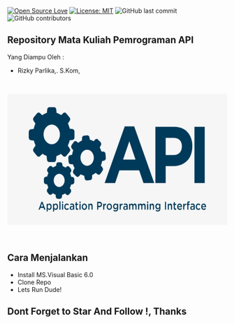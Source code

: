 [![Open Source Love](https://badges.frapsoft.com/os/v1/open-source.svg?style=flat)](https://github.com/ellerbrock/open-source-badges/)
[![License: MIT](https://img.shields.io/badge/License-MIT-green.svg)](https://opensource.org/licenses/MIT)
![GitHub last commit](https://img.shields.io/github/last-commit/kholilboy/Repo-Mata-Kuliah-Pemrograman-API)
![GitHub contributors](https://img.shields.io/github/contributors/kholilboy/Repo-Mata-Kuliah-Pemrograman-API)

## Repository Mata Kuliah Pemrograman API
Yang Diampu Oleh : 
 * Rizky Parlika,. S.Kom,

<br>
<p align="center">
        <img src="/Tugas 1 API/Gambar_SS/api.png" width="600" height="300">
</p>
<br>

## Cara Menjalankan
   - Install MS.Visual Basic 6.0
   - Clone Repo
   - Lets Run Dude!

## Dont Forget to Star And Follow !, Thanks